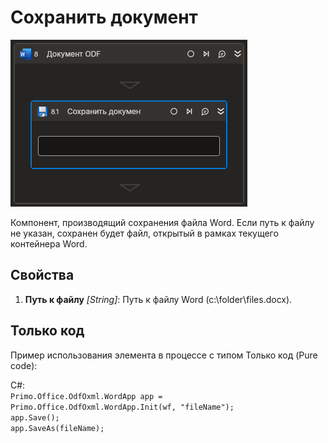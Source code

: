 # Сохранить документ

![](../../../../resources/activities/basic/odf/document/cropped-savedocument.png)

Компонент, производящий сохранения файла Word. Если путь к файлу не указан, сохранен будет файл, открытый в рамках текущего контейнера Word. 

## Свойства

1. **Путь к файлу** *[String]*: Путь к файлу Word (c:\folder\files.docx).

## Только код
Пример использования элемента в процессе с типом Только код (Pure code):

C#:  
`Primo.Office.OdfOxml.WordApp app = Primo.Office.OdfOxml.WordApp.Init(wf, "fileName");`  
`app.Save();`  
`app.SaveAs(fileName);`
